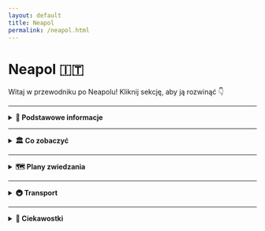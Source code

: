 ```yaml
---
layout: default
title: Neapol
permalink: /neapol.html
---
```


# Neapol 🇮🇹

Witaj w przewodniku po Neapolu! Kliknij sekcję, aby ją rozwinąć 👇

---

<details>
  <summary><strong>📌 Podstawowe informacje</strong></summary>
  <p>
    Rzym to stolica Włoch i jedno z najstarszych miast Europy.<br>
    Znajduje się tutaj Watykan – najmniejsze państwo świata.
  </p>
</details>

---

<details>
  <summary><strong>🏛️ Co zobaczyć</strong></summary>
  <ul>
    <details>
<summary><strong>🏰 Castel dell’Ovo – zamek z jajem</strong></summary>
<p>
Zamek na wodzie, który wygląda, jakby ktoś zbudował fortecę na krze lodowej. Nazwa oznacza „Zamek Jajeczny”, bo według legendy poeta Wergiliusz ukrył w jego fundamentach magiczne... jajko. Serio. Jeśli pęknie – Neapol runie. Na szczęście dziś pękają tu tylko pary robiące sobie selfie z widokiem na Wezuwiusza.
</p>
<ul>
  <li><strong>Jak dojechać:</strong> Z metra linia 1 – stacja Municipio, potem spacerem ~15 minut wzdłuż nabrzeża.</li>
  <li><strong>Bilety:</strong> Wejście darmowe! Twój portfel właśnie ci podziękował.</li>
  <li><strong>Współrzędne:</strong> <em>40.8309° N, 14.2471° E</em></li>
</ul>
</details>
<details>
<summary><strong>🖼️ Muzeum Archeologiczne – więcej rzeźb niż w siłowni</strong></summary>
<p>
Jeśli kochasz starożytność, Pompeje i oglądanie nagich rzeźb bez poczucia winy – to tu. Znajdziesz tu freski, mozaiki, posągi i tajne zbiory dla dorosłych. Tak, w Neapolu nawet muzeum potrafi zaskoczyć. Klimatyzacja działa, więc to idealne miejsce na upały (i intelektualne chwile zadumy).
</p>
<ul>
  <li><strong>Jak dojechać:</strong> Metro linia 1 – stacja Museo (nomen omen).</li>
  <li><strong>Bilety:</strong> 15€ normalny, zniżki dla studentów i „osób z pasją do marmuru”.</li>
  <li><strong>Współrzędne:</strong> <em>40.8522° N, 14.2505° E</em></li>
</ul>
</details>
<details>
<summary><strong>🌋 Wezuwiusz – zrób sobie zdjęcie z wulkanem</strong></summary>
<p>
Jeden z najsłynniejszych wulkanów świata. Groźny, majestatyczny i zadziwiająco... zielony. Możesz wejść na szczyt i spojrzeć do krateru – nie, nie ma tam pizzy. Ale widok na Zatokę Neapolitańską? Bezcenny. Tylko pamiętaj: ubierz wygodne buty, bo to nie jest spacer po deptaku.
</p>
<ul>
  <li><strong>Jak dojechać:</strong> Pociąg Circumvesuviana do Ercolano Scavi, potem bus Navetta Vesuvio lub pieszo (dla odważnych i spoconych).</li>
  <li><strong>Bilety:</strong> 10€ + opcjonalny transport ~10€ – najlepiej rezerwować online.</li>
  <li><strong>Współrzędne:</strong> <em>40.8214° N, 14.4265° E</em></li>
</ul>
</details>
<details>
<summary><strong>🏛️ Pompeje – zatrzymane w czasie</strong></summary>
<p>
To nie muzeum, to całe miasto sprzed 2000 lat. Spacerujesz ulicami, które pamiętają czasy, gdy „dom z ogrodem” oznaczał... dom z mozaiką i niewolnikami. Znajdziesz tu termy, teatry i freski, które dałyby bana na Instagramie. Obowiązkowy punkt dla fanów historii i apokaliptycznych klimatów.
</p>
<ul>
  <li><strong>Jak dojechać:</strong> Circumvesuviana z Neapolu – stacja Pompei Scavi.</li>
  <li><strong>Bilety:</strong> 18€ normalny, są też karnety np. z Herkulanum.</li>
  <li><strong>Współrzędne:</strong> <em>40.7498° N, 14.4861° E</em></li>
</ul>
</details>
<details>
<summary><strong>⛪ Katedra św. Januarego – święty z supermocą</strong></summary>
<p>
Patron Neapolu – św. January – ma wyjątkowy dar: jego krew zamienia się w płyn kilka razy do roku. Serio. To znak, że miasto będzie bezpieczne (albo że biskup dobrze się pomodlił). Gotycka katedra jest imponująca, pełna złoceń, fresków i... tłumu ciekawskich, kiedy „cuda” się zbliżają.
</p>
<ul>
  <li><strong>Jak dojechać:</strong> Metro linia 1 – stacja Duomo.</li>
  <li><strong>Bilety:</strong> Za darmo, ale datki mile widziane (nawet eurocent działa jak święty).</li>
  <li><strong>Współrzędne:</strong> <em>40.8529° N, 14.2595° E</em></li>
</ul>
</details>

  </ul>
</details>

---

<details>
  <summary><strong>🗺️ Plany zwiedzania</strong></summary>

  <details>
    <summary><strong>📅 1-dniowy plan</strong></summary>
    <p>
      - Koloseum<br>
      - Forum Romanum<br>
      - Fontanna di Trevi<br>
      - Spacer po Piazza Navona<br>
      - Lody w Gelateria Giolitti
    </p>
  </details>

  <details>
    <summary><strong>📅 2-dniowy plan</strong></summary>
    <p>
      Dzień 1: jak wyżej<br>
      Dzień 2: Watykan, Muzea Watykańskie, Bazylika św. Piotra, Panteon, plac Hiszpański
    </p>
  </details>

  <details>
    <summary><strong>📅 3-dniowy plan</strong></summary>
    <p>
      Dzień 1 i 2: jak wyżej<br>
      Dzień 3: Trastevere, wzgórze Gianicolo, Zamek Świętego Anioła, chill nad Tybrem
    </p>
  </details>

</details>


---

<details>
  <summary><strong>🚇 Transport</strong></summary>
  <ul>
    <li>Metro A i B – prosta sieć, przydatna do najważniejszych punktów</li>
    <li>Autobusy i tramwaje – dobre uzupełnienie</li>
    <li>Spacer – najlepiej!</li>
  </ul>
</details>

---

<details>
  <summary><strong>🤔 Ciekawostki</strong></summary>
  <ul>
    <li>Rzym ma własne metro od 1955 roku, ale kopanie tuneli jest trudne przez ruiny pod ziemią</li>
    <li>W Rzymie działa jeden z najstarszych uniwersytetów w Europie – La Sapienza</li>
  </ul>
</details>
